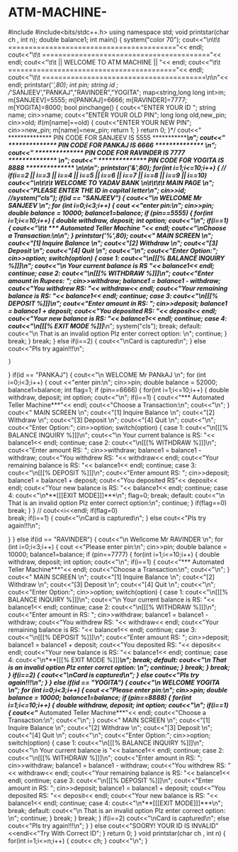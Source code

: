 # ATM-MACHINE-
#include<iostream>
#include<bits/stdc++.h>
using namespace std;
void printstar(char ch , int n);
double balance1;
int main()
{
system("color 70");
cout<<"\n\t\t ========================================="<< endl;
cout<<"\t\t ========================================="<< endl;
cout<<"\t\t      || WELCOME TO ATM MACHINE ||     "<< endl;
cout<<"\t\t ========================================="<< endl;
cout<<"\t\t ========================================\n\n"<< endl;
printstar('*',80);
int pin;
string id ;
/*'SANJEEV',"PANKAJ","RAVINDER","YOGITA";
map<string,long long int>m;
m[SANJEEV]=5555;
m[PANKAJ]=6666;
m[RAVINDER]=7777;
m[YOGITA]=8000;
bool pinchange()
{
	cout<<"ENTER YOUR ID ";
	string name;
	cin>>name;
	cout<<"ENTER YOUR OLD PIN";
	long long old,new_pin;
	cin>>old;
	if(m[name]==old)
	{
		cout<<"ENTER YOUR NEW PIN";
		cin>>new_pin;
		m[name]=new_pin;
		return 1;
	}
	return 0;
}*/
cout<<" ************** PIN CODE FOR SANJEEV IS 5555 **************\n";
cout<<" ************** PIN CODE FOR PANKAJ IS 6666 ************** \n";
cout<<" ************** PIN CODE FOR RAVINDER IS 7777 ************** \n";
cout<<" ************** PIN CODE FOR YOGITA IS 8888 ************** \n\n\n";
printstar('&',80);
for(int i=1;i<=10;i++)
{
  // if(i==2 || i==3 || i==4 || i==5 || i==6 || i==7 || i==8 || i==9 || i==10)
      cout<<"\n\t\t\t WELCOME TO YADAV BANK \n\t\t\t\t MAIN PAGE \n";     
   cout<<"PLEASE ENTER THE ID in capital letter\n";
   cin>>id;
   //system("cls");
   if(id == "SANJEEV")
    {
       cout<<"\n WELCOME Mr SANJEEV \n";
       for (int i=0;i<3;i++)
         {
           cout <<"enter pin:\n";
           cin>>pin;
           double balance = 10000;
           balance1=balance;
           if (pin==5555)
             {
               for(int i=1;i<=10;i++)
                {
                  double withdraw, deposit;
                  int option;
                  cout<<"\n";
                  if(i==1)
                   {
                      cout<<"\t\t *** Automated Teller Machine ***"<< endl;
                      cout<<"\nChoose a Transaction:\n\n";
                   }
                  printstar('%',80);
                  cout<<" MAIN SCREEN \n";
                  cout<<"[1] Inquire Balance \n";
                  cout<<"[2] Withdraw \n";
                  cout<<"[3] Deposit \n";
                  cout<<"[4] Quit \n";
                  cout<<"\n";
                  cout<<"Enter Option:";
                  cin>>option;
                  switch(option)
                   {
                     case 1:
                        cout<<"\n[[[% BALANCE INQUIRY %]]]\n";
                        cout<<"\n Your current balance is RS "<< balance1<< endl;
                        continue;
                     case 2:
                        cout<<"\n[[[% WITHDRAW %]]]\n";
                        cout<<"Enter amount in Rupees: ";
                        cin>>withdraw;
                        balance1 = balance1 - withdraw;
                        cout<<"You withdrew RS: "<< withdraw<< endl;
                        cout<<"Your remaining balance is RS: "<< balance1<< endl;
                        continue;
                     case 3:
                        cout<<"\n[[[% DEPOSIT %]]]\n";
                        cout<<"Enter amount in RS: ";
                        cin>>deposit;
                        balance1 = balance1 + deposit;
                        cout<<"You deposited RS: "<< deposit<< endl;
                        cout<<"Your new balance is RS: "<< balance1<< endl;
                        continue;
                    case 4:
                        cout<<"\n***[[[% EXIT MODE %]]]***\n";
                        system("cls");
                        break;
                    default:
                        cout<<"\n That is an invalid option Plz enter correct option: \n";
                         continue;
                  }
                 break;
               }
           break;
          } 
        else if(i==2)
         {
           cout<<"\nCard is captured\n";
         }
       else
          cout<<"Pls try again!!!\n";
          
    }
}
    if(id == "PANKAJ")
     {
        cout<<"\n WELCOME Mr PANkAJ \n";
        for (int i=0;i<3;i++)
         {
           cout <<"enter pin:\n";
           cin>>pin;
           double balance = 52000;
           balance1=balance;
           int flag=1;
           if (pin==6666)
            {
              for(int i=1;i<=10;i++)
                {
                  double withdraw, deposit;
                  int option;
                  cout<<"\n";
                  if(i==1)
                    {
                      cout<<"*** Automated Teller Machine***"<< endl;
                      cout<<"Choose a Transaction:\n";
                      cout<<"\n";
                    }
                    cout<<" MAIN SCREEN \n";
                    cout<<"[1] Inquire Balance \n";
                    cout<<"[2] Withdraw \n";
                    cout<<"[3] Deposit \n";
                    cout<<"[4] Quit \n";
                    cout<<"\n";
                    cout<<"Enter Option:";
                    cin>>option;
                    switch(option)
                     {
                       case 1:
                         cout<<"\n[[[% BALANCE INQUIRY %]]]\n";
                         cout<<"\n Your current balance is RS: "<< balance1<< endl;
                         continue;
                       case 2:
                         cout<<"\n[[[% WITHDRAW %]]]\n";
                         cout<<"Enter amount RS: ";
                         cin>>withdraw;
                         balance1 = balance1 - withdraw;
                         cout<<"You withdrew RS: "<< withdraw<< endl;
                         cout<<"Your remaining balance is RS: "<< balance1<< endl;
                         continue;
                       case 3:
                         cout<<"\n[[[% DEPOSIT %]]]\n";
                         cout<<"Enter amount RS: ";
                         cin>>deposit;
                         balance1 = balance1 + deposit;
                         cout<<"You deposited RS"<< deposit<< endl;
                         cout<<"Your new balance is RS: "<< balance1<< endl;
                         continue;
                       case 4:
                          cout<<"\n***[[[EXIT MODE]]]***\n";
                          flag=0;
                          break;
                       default:
                          cout<<"\n That is an invalid option Plz enter correct option:\n";
                          continue;
                     }
                if(flag==0)   
                   break;
                }
            }
          //  cout<<i<<endl;
          if(flag=0)      
             break;
     if(i==1)
       {
          cout<<"\nCard is captured\n";
       }
     else
          cout<<"Pls try again!!!\n";
      
   }
 }
    else if(id == "RAVINDER")
      {
         cout<<"\n Wellcome Mr RAVINDER \n";
         for (int i=0;i<3;i++)
          {
            cout <<"Please enter pin:\n";
            cin>>pin;
            double balance = 10000;
            balance1=balance;
            if (pin==7777)
             {
               for(int i=1;i<=10;i++)
                {
                  double withdraw, deposit;
                  int option;
                  cout<<"\n";
                  if(i==1)
                   {
                      cout<<"*** Automated Teller Machine***"<< endl;
                      cout<<"Choose a Transaction:\n";
                      cout<<"\n";
                   }
                   cout<<" MAIN SCREEN \n";
                   cout<<"[1] Inquire Balance \n";
                   cout<<"[2] Withdraw \n";
                   cout<<"[3] Deposit \n";
                   cout<<"[4] Quit \n";
                   cout<<"\n";
                   cout<<"Enter Option:";
                   cin>>option;
                   switch(option)
                    {
                      case 1:
                         cout<<"\n[[[% BALANCE INQUIRY %]]]\n";
                         cout<<"\n Your current balance is RS: "<< balance1<< endl;
                         continue;
                      case 2:
                         cout<<"\n[[[% WITHDRAW %]]]\n";
                         cout<<"Enter amount in RS: ";
                         cin>>withdraw;
                         balance1 = balance1 - withdraw;
                         cout<<"You withdrew RS: "<< withdraw<< endl;
                         cout<<"Your remaining balance is RS: "<< balance1<< endl;
                         continue;
                      case 3:
                          cout<<"\n[[[% DEPOSIT %]]]\n";
                          cout<<"Enter amount RS: ";
                          cin>>deposit;
                          balance1 = balance1 + deposit;
                          cout<<"You deposited RS: "<< deposit<< endl;
                          cout<<"Your new balance is RS: "<< balance1<< endl;
                          continue;
                      case 4:
                           cout<<"\n***[[[% EXIT MODE %]]]***\n";
                             break;
                      default:
                           cout<<"\n That is an invalid option Plz enter corrct option: \n";
                           continue; 
				  }
                break;
              }
         break;
       }
       if(i==2)
        {
           cout<<"\nCard is captured\n";
        }
       else
           cout<<"Pls try again!!!\n";
    }
 }
     else if(id == "YOGITA")
      {
         cout<<"\n WELCOME YOGITA \n";
         for (int i=0;i<3;i++)
          {
            cout <<"Please enter pin:\n";
            cin>>pin;
            double balance = 10000;
            balance1=balance;
            if (pin==8888)
             {
               for(int i=1;i<=10;i++)
                {
                  double withdraw, deposit;
                  int option;
                  cout<<"\n";
                  if(i==1)
                   { 
                      cout<<"*** Automated Teller Machine***"<< endl;
                      cout<<"Choose a Transaction:\n";
                      cout<<"\n";
                   }
                  cout<<" MAIN SCREEN \n";
                  cout<<"[1] Inquire Balance \n";
                  cout<<"[2] Withdraw \n";
                  cout<<"[3] Deposit \n";
                  cout<<"[4] Quit \n";
                  cout<<"\n";
                  cout<<"Enter Option:";
                  cin>>option;
                  switch(option)
                   {
                     case 1:
                        cout<<"\n[[[% BALANCE INQUIRY %]]]\n";
                        cout<<"\n Your current balance is "<< balance1<< endl;
                        continue;
                     case 2:
                        cout<<"\n[[[% WITHDRAW %]]]\n";
                        cout<<"Enter amount in RS: ";
                        cin>>withdraw;
                        balance1 = balance1 - withdraw;
                        cout<<"You withdrew RS: "<< withdraw<< endl;
                        cout<<"Your remaining balance is RS: "<< balance1<< endl;
                        continue;
                     case 3:
                        cout<<"\n[[[% DEPOSIT %]]]\n";
                        cout<<"Enter amount in RS: ";
                        cin>>deposit;
                        balance1 = balance1 + deposit;
                        cout<<"You deposited RS: "<< deposit<< endl;
                        cout<<"Your new balance is RS: "<< balance1<< endl;
                        continue;
                     case 4:
                        cout<<"\n***[[[EXIT MODE]]]***\n";
                        break;
                     default:
                        cout<<"\n That is an invalid option Plz enter correct option: \n";
                        continue;
                   }
                break;
              }
             break;
           }
       if(i==2)
         cout<<"\nCard is captured\n";
       else
          cout<<"Pls try again!!!\n";
      }
     }
     else
       cout<<"SOORY! YOUR ID IS INVALID"<<endl<<"Try With Correct ID";
   } 
   return 0;
 }
    void printstar(char ch , int n)
      {
        for(int i=1;i<=n;i++)
          {
            cout<< ch;
          }
        cout<<"\n";
     }

